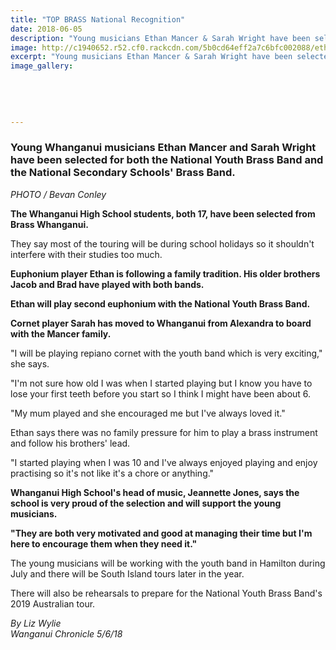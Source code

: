 ```yaml
---
title: "TOP BRASS National Recognition"
date: 2018-06-05
description: "Young musicians Ethan Mancer & Sarah Wright have been selected for National Youth Brass Band of NZ..."
image: http://c1940652.r52.cf0.rackcdn.com/5b0cd64eff2a7c6bfc002088/ethan-mancer--sarah-wright-2-national-brass-bands-chron.gif
excerpt: "Young musicians Ethan Mancer & Sarah Wright have been selected for National Youth Brass Band of NZ..."
image_gallery:
    
    
    
    
    
---
```


<h3 class="element element-paragraph">Young Whanganui musicians Ethan Mancer and Sarah Wright have been selected for both the National Youth Brass Band and the National Secondary Schools' Brass Band.</h3>
<p><em>PHOTO / Bevan Conley</em></p>
<p class="element element-paragraph"><strong>The Whanganui High School students, both 17, have been selected from Brass Whanganui.</strong></p>
<p class="element element-paragraph">They say most of the touring will be during school holidays so it shouldn't interfere with their studies too much.</p>
<p class="element element-paragraph"><strong>Euphonium player Ethan is following a family tradition. His older brothers Jacob and Brad have played with both bands.</strong></p>
<p class="element element-paragraph"><strong>Ethan will play second euphonium with the National Youth Brass Band.</strong></p>
<p class="element element-paragraph"><strong>Cornet player Sarah has moved to Whanganui from Alexandra to board with the Mancer family.</strong></p>
<p class="element element-paragraph">"I will be playing repiano cornet with the youth band which is very exciting," she says.</p>
<p class="element element-paragraph">"I'm not sure how old I was when I started playing but I know you have to lose your first teeth before you start so I think I might have been about 6.</p>
<p class="element element-paragraph">"My mum played and she encouraged me but I've always loved it."</p>
<p class="element element-paragraph">Ethan says there was no family pressure for him to play a brass instrument and follow his brothers' lead.</p>
<p class="element element-paragraph">"I started playing when I was 10 and I've always enjoyed playing and enjoy practising so it's not like it's a chore or anything."</p>
<p class="element element-paragraph"><strong>Whanganui High School's head of music, Jeannette Jones, says the school is very proud of the selection and will support the young musicians.</strong></p>
<p class="element element-paragraph"><strong>"They are both very motivated and good at managing their time but I'm here to encourage them when they need it."</strong></p>
<p class="element element-paragraph">The young musicians will be working with the youth band in Hamilton during July and there will be South Island tours later in the year.</p>
<p class="element element-paragraph">There will also be rehearsals to prepare for the National Youth Brass Band's 2019 Australian tour.</p>
<p><em>By Liz Wylie</em><br /><em>Wanganui Chronicle 5/6/18</em></p>

